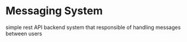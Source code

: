 
# Messaging System
simple rest API backend system that responsible of handling messages between users

